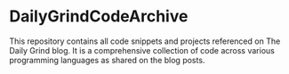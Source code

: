 # DailyGrindCodeArchive
This repository contains all code snippets and projects referenced on The Daily Grind blog. It is a comprehensive collection of code across various programming languages as shared on the blog posts.

